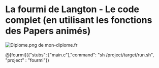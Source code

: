 # La fourmi de Langton - Le code complet (en utilisant les fonctions des Papers animés)

![Diplome.png de mon-diplome.fr](img/Diplome.png.PNG)

@[fourmi]({"stubs": ["main.c"],"command": "sh /project/target/run.sh", "project" : "fourmi"})
